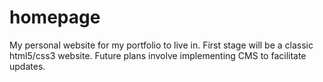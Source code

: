# homepage

My personal website for my portfolio to live in.
First stage will be a classic html5/css3 website.
Future plans involve implementing CMS to facilitate updates.
